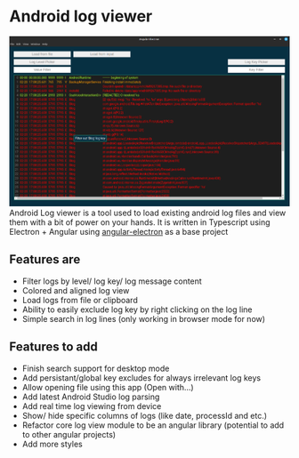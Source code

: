 # Android log viewer

![App-sample](app-sample.png)
Android Log viewer is a tool used to load existing android log files and view them with a bit of power on your hands.
It is written in Typescript using Electron + Angular using [angular-electron](https://github.com/maximegris/angular-electron) as a base project

## Features are

- Filter logs by level/ log key/ log message content
- Colored and aligned log view
- Load logs from file or clipboard
- Ability to easily exclude log key by right clicking on the log line
- Simple search in log lines (only working in browser mode for now)

## Features to add

- Finish search support for desktop mode
- Add persistant/global key excludes for always irrelevant log keys
- Allow opening file using this app (Open with...)
- Add latest Android Studio log parsing
- Add real time log viewing from device
- Show/ hide specific columns of logs (like date, processId and etc.)
- Refactor core log view module to be an angular library (potential to add to other angular projects)
- Add more styles
